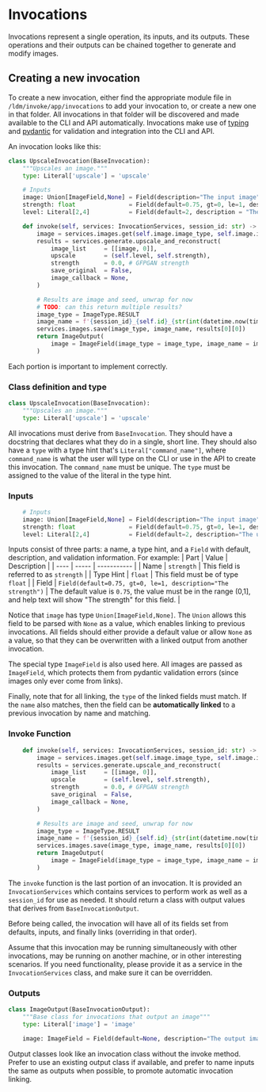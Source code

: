 # Invocations

Invocations represent a single operation, its inputs, and its outputs. These operations and their outputs can be chained together to generate and modify images.

## Creating a new invocation

To create a new invocation, either find the appropriate module file in `/ldm/invoke/app/invocations` to add your invocation to, or create a new one in that folder. All invocations in that folder will be discovered and made available to the CLI and API automatically. Invocations make use of [typing](https://docs.python.org/3/library/typing.html) and [pydantic](https://pydantic-docs.helpmanual.io/) for validation and integration into the CLI and API.

An invocation looks like this:

```py
class UpscaleInvocation(BaseInvocation):
    """Upscales an image."""
    type: Literal['upscale'] = 'upscale'

    # Inputs
    image: Union[ImageField,None] = Field(description="The input image")
    strength: float               = Field(default=0.75, gt=0, le=1, description="The strength")
    level: Literal[2,4]           = Field(default=2, description = "The upscale level")

    def invoke(self, services: InvocationServices, session_id: str) -> ImageOutput:
        image = services.images.get(self.image.image_type, self.image.image_name)
        results = services.generate.upscale_and_reconstruct(
            image_list     = [[image, 0]],
            upscale        = (self.level, self.strength),
            strength       = 0.0, # GFPGAN strength
            save_original  = False,
            image_callback = None,
        )

        # Results are image and seed, unwrap for now
        # TODO: can this return multiple results?
        image_type = ImageType.RESULT
        image_name = f'{session_id}_{self.id}_{str(int(datetime.now(timezone.utc).timestamp()))}.png'
        services.images.save(image_type, image_name, results[0][0])
        return ImageOutput(
            image = ImageField(image_type = image_type, image_name = image_name)
        )
```

Each portion is important to implement correctly.

### Class definition and type
```py
class UpscaleInvocation(BaseInvocation):
    """Upscales an image."""
    type: Literal['upscale'] = 'upscale'
```
All invocations must derive from `BaseInvocation`. They should have a docstring that declares what they do in a single, short line. They should also have a `type` with a type hint that's `Literal["command_name"]`, where `command_name` is what the user will type on the CLI or use in the API to create this invocation. The `command_name` must be unique. The `type` must be assigned to the value of the literal in the type hint.

### Inputs
```py
    # Inputs
    image: Union[ImageField,None] = Field(description="The input image")
    strength: float               = Field(default=0.75, gt=0, le=1, description="The strength")
    level: Literal[2,4]           = Field(default=2, description="The upscale level")
```
Inputs consist of three parts: a name, a type hint, and a `Field` with default, description, and validation information. For example:
| Part | Value | Description |
| ---- | ----- | ----------- |
| Name | `strength` | This field is referred to as `strength` |
| Type Hint | `float` | This field must be of type `float` |
| Field | `Field(default=0.75, gt=0, le=1, description="The strength")` | The default value is `0.75`, the value must be in the range (0,1], and help text will show "The strength" for this field. |

Notice that `image` has type `Union[ImageField,None]`. The `Union` allows this field to be parsed with `None` as a value, which enables linking to previous invocations. All fields should either provide a default value or allow `None` as a value, so that they can be overwritten with a linked output from another invocation.

The special type `ImageField` is also used here. All images are passed as `ImageField`, which protects them from pydantic validation errors (since images only ever come from links).

Finally, note that for all linking, the `type` of the linked fields must match. If the `name` also matches, then the field can be **automatically linked** to a previous invocation by name and matching.

### Invoke Function
```py
    def invoke(self, services: InvocationServices, session_id: str) -> ImageOutput:
        image = services.images.get(self.image.image_type, self.image.image_name)
        results = services.generate.upscale_and_reconstruct(
            image_list     = [[image, 0]],
            upscale        = (self.level, self.strength),
            strength       = 0.0, # GFPGAN strength
            save_original  = False,
            image_callback = None,
        )

        # Results are image and seed, unwrap for now
        image_type = ImageType.RESULT
        image_name = f'{session_id}_{self.id}_{str(int(datetime.now(timezone.utc).timestamp()))}.png'
        services.images.save(image_type, image_name, results[0][0])
        return ImageOutput(
            image = ImageField(image_type = image_type, image_name = image_name)
        )
```
The `invoke` function is the last portion of an invocation. It is provided an `InvocationServices` which contains services to perform work as well as a `session_id` for use as needed. It should return a class with output values that derives from `BaseInvocationOutput`.

Before being called, the invocation will have all of its fields set from defaults, inputs, and finally links (overriding in that order).

Assume that this invocation may be running simultaneously with other invocations, may be running on another machine, or in other interesting scenarios. If you need functionality, please provide it as a service in the `InvocationServices` class, and make sure it can be overridden.

### Outputs
```py
class ImageOutput(BaseInvocationOutput):
    """Base class for invocations that output an image"""
    type: Literal['image'] = 'image'

    image: ImageField = Field(default=None, description="The output image")
```
Output classes look like an invocation class without the invoke method. Prefer to use an existing output class if available, and prefer to name inputs the same as outputs when possible, to promote automatic invocation linking.
